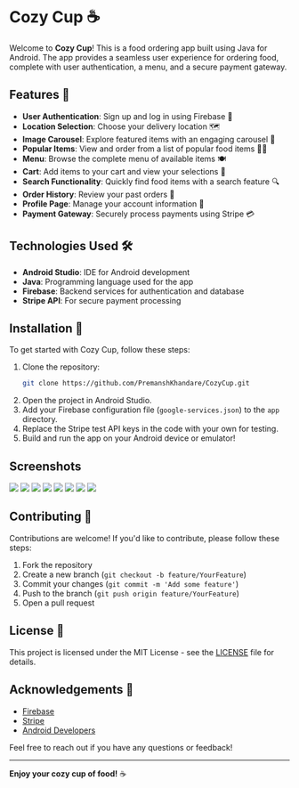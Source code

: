 # Cozy Cup ☕️

Welcome to **Cozy Cup**! This is a food ordering app built using Java for Android. The app provides a seamless user experience for ordering food, complete with user authentication, a menu, and a secure payment gateway.

## Features 🌟

- **User Authentication**: Sign up and log in using Firebase 🔑
- **Location Selection**: Choose your delivery location 🗺️
- **Image Carousel**: Explore featured items with an engaging carousel 📸
- **Popular Items**: View and order from a list of popular food items 🍕🍔
- **Menu**: Browse the complete menu of available items 🍽️
- **Cart**: Add items to your cart and view your selections 🛒
- **Search Functionality**: Quickly find food items with a search feature 🔍
- **Order History**: Review your past orders 📜
- **Profile Page**: Manage your account information 👤
- **Payment Gateway**: Securely process payments using Stripe 💳

## Technologies Used 🛠️

- **Android Studio**: IDE for Android development
- **Java**: Programming language used for the app
- **Firebase**: Backend services for authentication and database
- **Stripe API**: For secure payment processing

## Installation 🚀

To get started with Cozy Cup, follow these steps:

1. Clone the repository:
   ```bash
   git clone https://github.com/PremanshKhandare/CozyCup.git
   ```
2. Open the project in Android Studio.
3. Add your Firebase configuration file (`google-services.json`) to the `app` directory.
4. Replace the Stripe test API keys in the code with your own for testing.
5. Build and run the app on your Android device or emulator!

## Screenshots

![](./screens/11.jpg)
![](./screens/22.jpg)
![](./screens/33.jpg)
![](./screens/44.jpg)
![](./screens/55.jpg)
![](./screens/66.jpg)
![](./screens/77.jpg)
![](./screens/88.jpg)

## Contributing 🤝

Contributions are welcome! If you'd like to contribute, please follow these steps:

1. Fork the repository
2. Create a new branch (`git checkout -b feature/YourFeature`)
3. Commit your changes (`git commit -m 'Add some feature'`)
4. Push to the branch (`git push origin feature/YourFeature`)
5. Open a pull request

## License 📄

This project is licensed under the MIT License - see the [LICENSE](LICENSE) file for details.

## Acknowledgements 🙏

- [Firebase](https://firebase.google.com/)
- [Stripe](https://stripe.com/)
- [Android Developers](https://developer.android.com/)

Feel free to reach out if you have any questions or feedback!

---

**Enjoy your cozy cup of food!** ☕️
